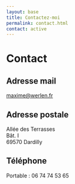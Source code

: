```yaml
---
layout: base
title: Contactez-moi
permalink: contact.html
contact: active
---
```


# Contact

## Adresse mail
[maxime@werlen.fr](mailto:maxime@werlen.fr)

## Adresse postale
Allée des Terrasses  
Bât. I  
69570 Dardilly  

## Téléphone
Portable : 06 74 74 53 65

